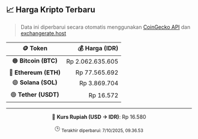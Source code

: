 

<!-- HARGA_KRIPTO -->
## 📈 Harga Kripto Terbaru

> Data ini diperbarui secara otomatis menggunakan [CoinGecko API](https://www.coingecko.com/) dan [exchangerate.host](https://exchangerate.host/)

<div align="center">

| 🪙 Token | 💰 Harga (IDR) |
|:------:|---------------:|
| 🟠 **Bitcoin (BTC)**   | Rp 2.062.635.605 |
| 🔵 **Ethereum (ETH)**  | Rp 77.565.692 |
| 🟣 **Solana (SOL)**    | Rp 3.869.704 |
| 🟢 **Tether (USDT)**   | Rp 16.572 |

---

💱 **Kurs Rupiah (USD → IDR)**: Rp 16.580

🕒 <sub>Terakhir diperbarui: 7/10/2025, 09.36.53</sub>

</div>
<!-- /HARGA_KRIPTO -->
